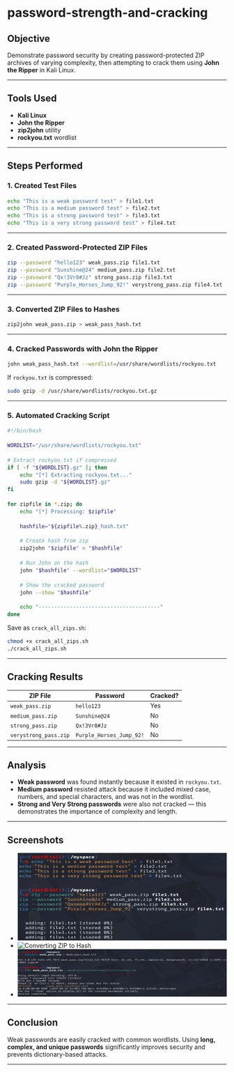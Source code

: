 # password-strength-and-cracking

## Objective
Demonstrate password security by creating password-protected ZIP archives of varying complexity, then attempting to crack them using **John the Ripper** in Kali Linux.

---

## Tools Used
- **Kali Linux**
- **John the Ripper**
- **zip2john** utility
- **rockyou.txt** wordlist

---

## Steps Performed

### 1. Created Test Files
```bash
echo "This is a weak password test" > file1.txt
echo "This is a medium password test" > file2.txt
echo "This is a strong password test" > file3.txt
echo "This is a very strong password test" > file4.txt
````

---

### 2. Created Password-Protected ZIP Files

```bash
zip --password "hello123" weak_pass.zip file1.txt
zip --password "Sunshine@24" medium_pass.zip file2.txt
zip --password "Qx!3Vr8#Jz" strong_pass.zip file3.txt
zip --password "Purple_Horses_Jump_92!" verystrong_pass.zip file4.txt
```

---

### 3. Converted ZIP Files to Hashes

```bash
zip2john weak_pass.zip > weak_pass_hash.txt
```

---

### 4. Cracked Passwords with John the Ripper

```bash
john weak_pass_hash.txt --wordlist=/usr/share/wordlists/rockyou.txt
```

If `rockyou.txt` is compressed:

```bash
sudo gzip -d /usr/share/wordlists/rockyou.txt.gz
```

---

### 5. Automated Cracking Script

```bash
#!/bin/bash

WORDLIST="/usr/share/wordlists/rockyou.txt"

# Extract rockyou.txt if compressed
if [ -f "${WORDLIST}.gz" ]; then
    echo "[*] Extracting rockyou.txt..."
    sudo gzip -d "${WORDLIST}.gz"
fi

for zipfile in *.zip; do
    echo "[*] Processing: $zipfile"
    
    hashfile="${zipfile%.zip}_hash.txt"
    
    # Create hash from zip
    zip2john "$zipfile" > "$hashfile"
    
    # Run John on the hash
    john "$hashfile" --wordlist="$WORDLIST"
    
    # Show the cracked password
    john --show "$hashfile"
    
    echo "---------------------------------------"
done
```

Save as `crack_all_zips.sh`:

```bash
chmod +x crack_all_zips.sh
./crack_all_zips.sh
```

---

## Cracking Results

| ZIP File              | Password                 | Cracked? |
| --------------------- | ------------------------ | -------- |
| `weak_pass.zip`       | `hello123`               |  Yes    |
| `medium_pass.zip`     | `Sunshine@24`            |  No     |
| `strong_pass.zip`     | `Qx!3Vr8#Jz`             |  No     |
| `verystrong_pass.zip` | `Purple_Horses_Jump_92!` |  No     |

---

## Analysis

* **Weak password** was found instantly because it existed in `rockyou.txt`.
* **Medium password** resisted attack because it included mixed case, numbers, and special characters, and was not in the wordlist.
* **Strong and Very Strong passwords** were also not cracked — this demonstrates the importance of complexity and length.

---

## Screenshots
* ![Creating Password-Protected ZIP](create_zip.png)
* ![Converting ZIP to Hash](zip2john.png)
* ![John Cracking Output](john_results.png)

---

## Conclusion

Weak passwords are easily cracked with common wordlists.
Using **long, complex, and unique passwords** significantly improves security and prevents dictionary-based attacks.

---
